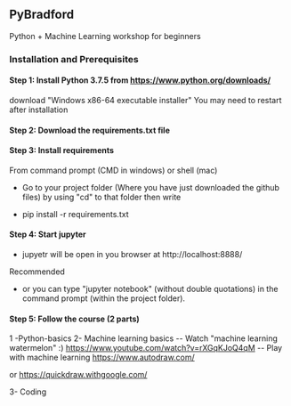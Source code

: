 ## PyBradford
Python + Machine Learning workshop for beginners

### Installation and Prerequisites

#### Step 1: Install Python 3.7.5 from https://www.python.org/downloads/

download "Windows x86-64 executable installer"
You may need to restart after installation

#### Step 2: Download the requirements.txt file

#### Step 3: Install requirements
From command prompt (CMD in windows) or shell (mac)

- Go to your project folder (Where you have just downloaded the github files) by using "cd" to that folder then write

- pip install -r requirements.txt

#### Step 4: Start jupyter

- jupyetr will be open in you browser at http://localhost:8888/

Recommended
-  or you can type  "jupyter notebook" (without double quotations) in the command prompt (within the project folder).

#### Step 5: Follow the course (2 parts)

1 -Python-basics
2- Machine learning basics
-- Watch "machine learning watermelon" :)
https://www.youtube.com/watch?v=rXGqKJoQ4qM
 -- Play with machine learning
 https://www.autodraw.com/
 
 or https://quickdraw.withgoogle.com/
 
3- Coding 


